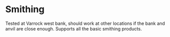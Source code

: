 # Smithing

Tested at Varrock west bank, should work at other locations if the bank and anvil are close enough. Supports all the
basic smithing products.